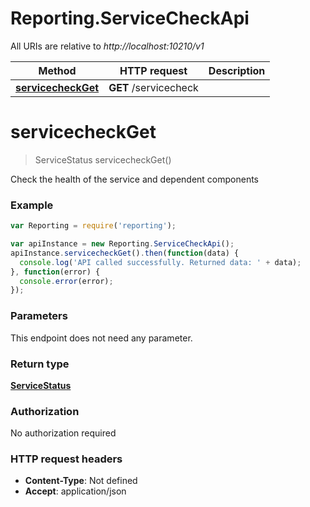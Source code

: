 # Reporting.ServiceCheckApi

All URIs are relative to *http://localhost:10210/v1*

Method | HTTP request | Description
------------- | ------------- | -------------
[**servicecheckGet**](ServiceCheckApi.md#servicecheckGet) | **GET** /servicecheck | 


<a name="servicecheckGet"></a>
# **servicecheckGet**
> ServiceStatus servicecheckGet()



Check the health of the service and dependent components

### Example
```javascript
var Reporting = require('reporting');

var apiInstance = new Reporting.ServiceCheckApi();
apiInstance.servicecheckGet().then(function(data) {
  console.log('API called successfully. Returned data: ' + data);
}, function(error) {
  console.error(error);
});

```

### Parameters
This endpoint does not need any parameter.

### Return type

[**ServiceStatus**](ServiceStatus.md)

### Authorization

No authorization required

### HTTP request headers

 - **Content-Type**: Not defined
 - **Accept**: application/json

